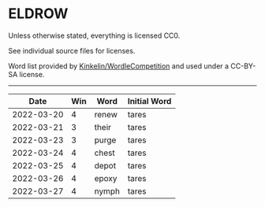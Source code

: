 ELDROW
===

Unless otherwise stated, everything is licensed CC0.

See individual source files for licenses.

Word list provided by [Kinkelin/WordleCompetition](https://github.com/Kinkelin/WordleCompetition) and
used under a CC-BY-SA license.

---

| Date | Win | Word | Initial Word |
|---|---|---|---|
| 2022-03-20 | 4 | renew | tares |
| 2022-03-21 | 3 | their | tares |
| 2022-03-23 | 3 | purge | tares |
| 2022-03-24 | 4 | chest | tares |
| 2022-03-25 | 4 | depot | tares |
| 2022-03-26 | 4 | epoxy | tares |
| 2022-03-27 | 4 | nymph | tares |
